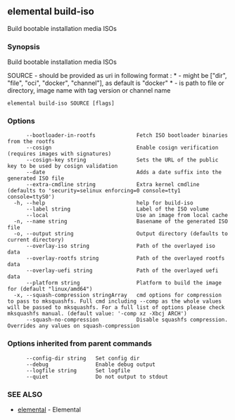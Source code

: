 ## elemental build-iso

Build bootable installation media ISOs

### Synopsis

Build bootable installation media ISOs

SOURCE - should be provided as uri in following format <sourceType>:<sourceName>
    * <sourceType> - might be ["dir", "file", "oci", "docker", "channel"], as default is "docker"
    * <sourceName> - is path to file or directory, image name with tag version or channel name

```
elemental build-iso SOURCE [flags]
```

### Options

```
      --bootloader-in-rootfs             Fetch ISO bootloader binaries from the rootfs
      --cosign                           Enable cosign verification (requires images with signatures)
      --cosign-key string                Sets the URL of the public key to be used by cosign validation
      --date                             Adds a date suffix into the generated ISO file
      --extra-cmdline string             Extra kernel cmdline (defaults to 'security=selinux enforcing=0 console=tty1 console=ttyS0')
  -h, --help                             help for build-iso
      --label string                     Label of the ISO volume
      --local                            Use an image from local cache
  -n, --name string                      Basename of the generated ISO file
  -o, --output string                    Output directory (defaults to current directory)
      --overlay-iso string               Path of the overlayed iso data
      --overlay-rootfs string            Path of the overlayed rootfs data
      --overlay-uefi string              Path of the overlayed uefi data
      --platform string                  Platform to build the image for (default "linux/amd64")
  -x, --squash-compression stringArray   cmd options for compression to pass to mksquashfs. Full cmd including --comp as the whole values will be passed to mksquashfs. For a full list of options please check mksquashfs manual. (default value: '-comp xz -Xbcj ARCH')
      --squash-no-compression            Disable squashfs compression. Overrides any values on squash-compression
```

### Options inherited from parent commands

```
      --config-dir string   Set config dir
      --debug               Enable debug output
      --logfile string      Set logfile
      --quiet               Do not output to stdout
```

### SEE ALSO

* [elemental](elemental.md)	 - Elemental

